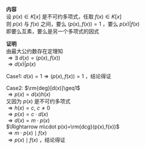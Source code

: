 **内容**  
设 $p(x)\in K[x]$ 是不可约多项式，任取 $f(x)\in K[x]$  
则 $p(x)$ 与 $f(x)$ 之间，要么 $(p(x),f(x))=1$ ，要么 $p(x)|f(x)$  
即要么互素，要么是另一个多项式的因式  
  
**证明**  
由最大公约数存在定理知  
$\Rightarrow\exists\ d(x)=(p(x),f(x))$  
$\Rightarrow d(x)|p(x)$  
  
Case1: $d(x)=1\Rightarrow (p(x),f(x))=1$ ，结论得证  
  
Case2: $\rm{deg}[d(x)]\geq1$  
$\Rightarrow p(x)=d(x)h(x)$  
又因为 $p(x)$ 是不可约多项式  
$\Rightarrow h(x)=c,\ c\neq0$  
$\Rightarrow p(x)=c\cdot d(x)$  
$\Rightarrow d(x)=m\cdot p(x)$  
$\Rightarrow m\cdot p(x)=\rm{dcg}(p(x),f(x))$  
$\Rightarrow m\cdot p(x)\mid f(x)$  
$\Rightarrow p(x)\mid f(x)$ ，结论得证  
